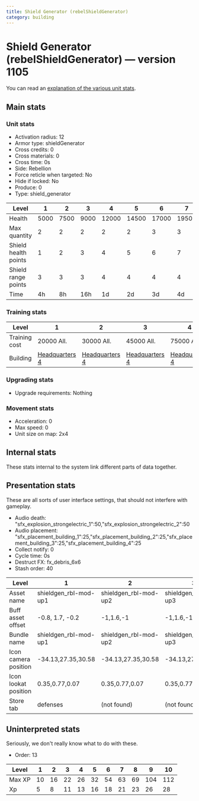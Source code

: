```yaml
---
title: Shield Generator (rebelShieldGenerator)
category: building
---
```


# Shield Generator (rebelShieldGenerator) — version 1105

You can read an [explanation  of the various unit stats](unitexplained.md).

## Main stats

### Unit stats

  * Activation radius: 12
  * Armor type: shieldGenerator
  * Cross credits: 0
  * Cross materials: 0
  * Cross time: 0s
  * Side: Rebellion
  * Force reticle when targeted: No
  * Hide if locked: No
  * Produce: 0
  * Type: shield_generator

|Level               |1   |2   |3   |4    |5    |6    |7    |8    |9    |10   |
|--------------------|----|----|----|-----|-----|-----|-----|-----|-----|-----|
|Health              |5000|7500|9000|12000|14500|17000|19500|22000|24500|27000|
|Max quantity        |2   |2   |2   |2    |2    |3    |3    |3    |4    |4    |
|Shield health points|1   |2   |3   |4    |5    |6    |7    |8    |9    |10   |
|Shield range points |3   |3   |3   |4    |4    |4    |4    |4    |4    |4    |
|Time                |4h  |8h  |16h |1d   |2d   |3d   |4d   |6d   |1w3d |2w   |


### Training stats

|Level        |1                             |2                             |3                             |4                             |5                             |6                             |7                             |8                             |9                             |10                             |
|-------------|------------------------------|------------------------------|------------------------------|------------------------------|------------------------------|------------------------------|------------------------------|------------------------------|------------------------------|-------------------------------|
|Training cost|20000 All.                    |30000 All.                    |45000 All.                    |75000 All.                    |100000 All.                   |250000 All.                   |500000 All.                   |1000000 All.                  |3000000 All.                  |5000000 All.                   |
|Building     |[Headquarters 4](rebelHQ.html)|[Headquarters 4](rebelHQ.html)|[Headquarters 4](rebelHQ.html)|[Headquarters 4](rebelHQ.html)|[Headquarters 5](rebelHQ.html)|[Headquarters 6](rebelHQ.html)|[Headquarters 7](rebelHQ.html)|[Headquarters 8](rebelHQ.html)|[Headquarters 9](rebelHQ.html)|[Headquarters 10](rebelHQ.html)|


### Upgrading stats

  * Upgrade requirements: Nothing

### Movement stats

  * Acceleration: 0
  * Max speed: 0
  * Unit size on map: 2x4

## Internal stats

These stats internal to the system link different parts of data together.


## Presentation stats

These are all sorts of user interface settings, that should not interfere with gameplay.

  * Audio death: "sfx_explosion_strongelectric_1":50,"sfx_explosion_strongelectric_2":50
  * Audio placement: "sfx_placement_building_1":25,"sfx_placement_building_2":25,"sfx_placement_building_3":25,"sfx_placement_building_4":25
  * Collect notify: 0
  * Cycle time: 0s
  * Destruct FX: fx_debris_6x6
  * Stash order: 40

|Level               |1                    |2                    |3                    |4                    |5                    |6                    |7                    |8                    |9                    |10                    |
|--------------------|---------------------|---------------------|---------------------|---------------------|---------------------|---------------------|---------------------|---------------------|---------------------|----------------------|
|Asset name          |shieldgen_rbl-mod-up1|shieldgen_rbl-mod-up2|shieldgen_rbl-mod-up3|shieldgen_rbl-mod-up4|shieldgen_rbl-mod-up5|shieldgen_rbl-mod-up6|shieldgen_rbl-mod-up7|shieldgen_rbl-mod-up8|shieldgen_rbl-mod-up9|shieldgen_rbl-mod-up10|
|Buff asset offset   |-0.8, 1.7, -0.2      |-1,1.6,-1            |-1,1.6,-1            |-1,2.4,-1            |-2.2, 2.4, -3.2      |-2.2, 2.4, -3.2      |-3,2.6,-3.2          |-3,2.6,-3.2          |-3,2.6,-3.2          |-3,2.6,-3.2           |
|Bundle name         |shieldgen_rbl-mod-up1|shieldgen_rbl-mod-up2|shieldgen_rbl-mod-up3|shieldgen_rbl-mod-up4|shieldgen_rbl-mod-up5|shieldgen_rbl-mod-up6|shieldgen_rbl-mod-up7|shieldgen_rbl-mod-up8|shieldgen_rbl-mod-up9|shieldgen_rbl-mod-up10|
|Icon camera position|-34.13,27.35,30.58   |-34.13,27.35,30.58   |-34.13,27.35,30.58   |-34.13,27.35,30.58   |-34.13,27.35,30.58   |-34.13,27.35,30.58   |-34.13,27.35,30.58   |-32.34,28.24,31.75   |-34.13,27.35,30.58   |27.72,34.63,34.77     |
|Icon lookat position|0.35,0.77,0.07       |0.35,0.77,0.07       |0.35,0.77,0.07       |0.35,0.77,0.07       |0.35,0.77,0.07       |0.35,0.77,0.07       |0.35,0.77,0.07       |0.35,0.77,0.07       |0.35,0.77,0.07       |-0.38,0.86,-0.54      |
|Store tab           |defenses             |(not found)          |(not found)          |(not found)          |(not found)          |(not found)          |(not found)          |(not found)          |(not found)          |(not found)           |


## Uninterpreted stats

Seriously, we don't really know what to do with these.

  * Order: 13

|Level |1 |2 |3 |4 |5 |6 |7 |8 |9  |10 |
|------|--|--|--|--|--|--|--|--|---|---|
|Max XP|10|16|22|26|32|54|63|69|104|112|
|Xp    |5 |8 |11|13|16|18|21|23|26 |28 |


